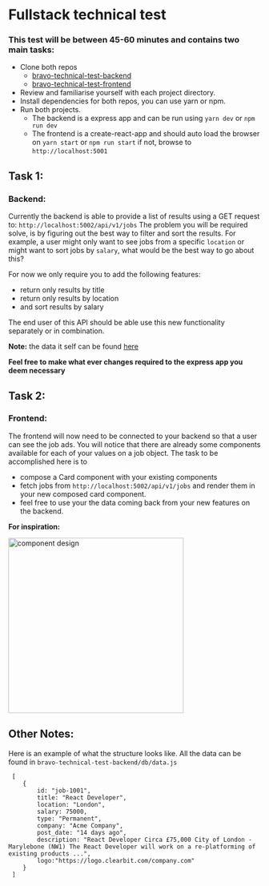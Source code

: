 # Fullstack technical test
### This test will be between 45-60 minutes and contains two main tasks:

- Clone both repos
  - [bravo-technical-test-backend](https://github.com/trufa-me/bravo-technical-test-backend)
  - [bravo-technical-test-frontend](https://github.com/trufa-me/bravo-technical-test-frontend)
- Review and familiarise yourself with each project directory.
- Install dependencies for both repos, you can use yarn or npm. 
- Run both projects. 
  - The backend is a express app and can be run using `yarn dev` or `npm run dev`
  - The frontend is a create-react-app and should auto load the browser on `yarn start` or `npm run start` if not, browse to `http://localhost:5001`

## Task 1:
### Backend:

Currently the backend is able to provide a list of results using a GET request to: `http://localhost:5002/api/v1/jobs`
The problem you will be required solve, is by figuring out the best way to filter and sort the results. For example, 
a user might only want to see jobs from a specific `location` or might want to sort jobs by `salary`, what would be the best way to go about this?

For now we only require you to add the following features:
 - return only results by title
 - return only results by location
 - and sort results by salary

The end user of this API should be able use this new functionality separately or in combination.

**Note:** the data it self can be found [here](https://github.com/Trufa-me/bravo-technical-test-backend/blob/master/src/db/data.js)

**Feel free to make what ever changes required to the express app you deem necessary** 

## Task 2:
### Frontend:

The frontend will now need to be connected to your backend so that a user can see the job ads. 
You will notice that there are already some components available for each of your values on a job object. 
The task to be accomplished here is to 
 - compose a Card component with your existing components
 - fetch jobs from `http://localhost:5002/api/v1/jobs` and render them in your new composed card component. 
 - feel free to use your the data coming back from your new features on the backend.

**For inspiration:** 

<img src="https://github.com/Trufa-me/bravo-technical-test-frontend/blob/master/designs/layout.png?raw=true" alt="component design" width="350px"/>

## Other Notes:
Here is an example of what the structure looks like. All the data can be found in `bravo-technical-test-backend/db/data.js`
```
 [
    {
        id: "job-1001",
        title: "React Developer",
        location: "London",
        salary: 75000,
        type: "Permanent",
        company: "Acme Company",
        post_date: "14 days ago",
        description: "React Developer Circa £75,000 City of London - Marylebone (NW1) The React Developer will work on a re-platforming of existing products ...",
        logo:"https://logo.clearbit.com/company.com"
    }
 ]
```
